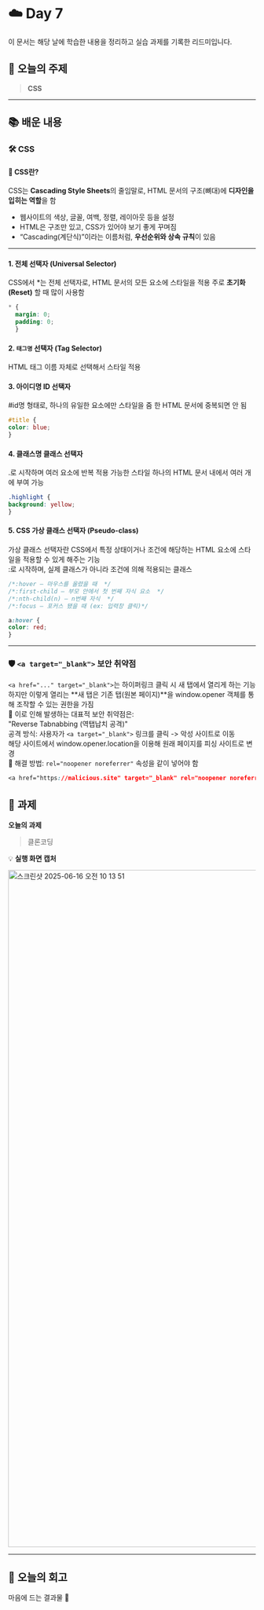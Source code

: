 # ☁️ Day 7
이 문서는 해당 날에 학습한 내용을 정리하고 실습 과제를 기록한 리드미입니다.

## 🔖 오늘의 주제
> **CSS**

---

## 📚 배운 내용

### 🛠️ CSS

#### 🎨 CSS란?
CSS는 **Cascading Style Sheets**의 줄임말로, HTML 문서의 구조(뼈대)에 **디자인을 입히는 역할**을 함

- 웹사이트의 색상, 글꼴, 여백, 정렬, 레이아웃 등을 설정
- HTML은 구조만 있고, CSS가 있어야 보기 좋게 꾸며짐
- “Cascading(계단식)”이라는 이름처럼, **우선순위와 상속 규칙**이 있음

---

#### 1. 전체 선택자 (Universal Selector)  
CSS에서 *는 전체 선택자로, HTML 문서의 모든 요소에 스타일을 적용
주로 **초기화(Reset)** 할 때 많이 사용함

```css
* {
  margin: 0;
  padding: 0;
  }
```
#### 2. `태그명` 선택자 (Tag Selector)
HTML 태그 이름 자체로 선택해서 스타일 적용

#### 3. 아이디명 ID 선택자
#id명 형태로, 하나의 유일한 요소에만 스타일을 줌
한 HTML 문서에 중복되면 안 됨

```css
#title {
color: blue;
}
```
#### 4. 클래스명 클래스 선택자
.로 시작하며 여러 요소에 반복 적용 가능한 스타일
하나의 HTML 문서 내에서 여러 개에 부여 가능

```css
.highlight {
background: yellow;
}
```

#### 5. CSS 가상 클래스 선택자 (Pseudo-class)
가상 클래스 선택자란 CSS에서 특정 상태이거나 조건에 해당하는 HTML 요소에 스타일을 적용할 수 있게 해주는 기능  
:로 시작하며, 실제 클래스가 아니라 조건에 의해 적용되는 클래스

```css
/*:hover — 마우스를 올렸을 때  */
/*:first-child — 부모 안에서 첫 번째 자식 요소  */
/*:nth-child(n) — n번째 자식  */
/*:focus — 포커스 됐을 때 (ex: 입력창 클릭)*/

a:hover {
color: red;
}
```

---
### 🛡️ `<a target="_blank">` 보안 취약점
`<a href="..." target="_blank">`는 하이퍼링크 클릭 시 새 탭에서 열리게 하는 기능  
하지만 이렇게 열리는 **새 탭은 기존 탭(원본 페이지)**을 window.opener 객체를 통해 조작할 수 있는 권한을 가짐  
📛 이로 인해 발생하는 대표적 보안 취약점은:  
"Reverse Tabnabbing (역탭납치 공격)"  
공격 방식:
사용자가 `<a target="_blank">` 링크를 클릭 -> 악성 사이트로 이동          
해당 사이트에서 window.opener.location을 이용해 원래 페이지를 피싱 사이트로 변경  
🔐 해결 방법:
`rel="noopener noreferrer"` 속성을 같이 넣어야 함
```css
<a href="https://malicious.site" target="_blank" rel="noopener noreferrer">악성 링크</a>
```


## 📝 과제

**오늘의 과제**
> 클론코딩

💡 **실행 화면 캡처**

<img width="1379" alt="스크린샷 2025-06-16 오전 10 13 51" src="https://github.com/user-attachments/assets/d2a53471-963f-4e94-bc37-05417af2f1b6" />

---

## 💭 오늘의 회고
마음에 드는 결과물 🎀
